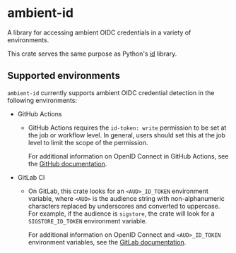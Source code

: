 # ambient-id

A library for accessing ambient OIDC credentials in a variety of environments.

This crate serves the same purpose as Python's [id] library.

## Supported environments

`ambient-id` currently supports ambient OIDC credential detection in the
following environments:

* GitHub Actions

  - GitHub Actions requires the `id-token: write` permission to be set
    at the job or workflow level. In general, users should set this at the
    job level to limit the scope of the permission.

    For additional information on OpenID Connect in GitHub Actions, see the
    [GitHub documentation].

* GitLab CI

  - On GitLab, this crate looks for an `<AUD>_ID_TOKEN` environment variable,
    where `<AUD>` is the audience string with non-alphanumeric characters
    replaced by underscores and converted to uppercase. For example, if the
    audience is `sigstore`, the crate will look for a `SIGSTORE_ID_TOKEN`
    environment variable.

    For additional information on OpenID Connect and `<AUD>_ID_TOKEN`
    environment variables, see the [GitLab documentation].

[id]: https://pypi.org/project/id/

[GitHub documentation]: https://docs.github.com/en/actions/deployment/security-hardening-your-deployments/about-security-hardening-with-openid-connect

[GitLab documentation]: https://docs.gitlab.com/ci/secrets/id_token_authentication/
